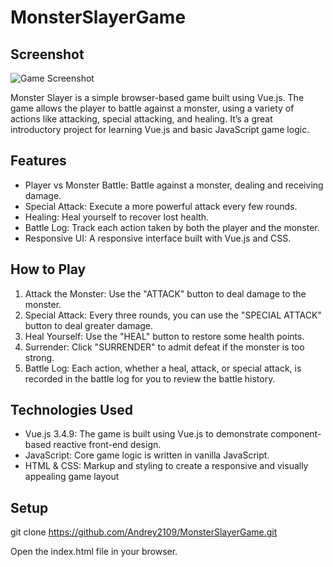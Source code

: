 # MonsterSlayerGame

## Screenshot
![Game Screenshot](image/screenshot_game.png)


Monster Slayer is a simple browser-based game built using Vue.js. The game allows the player to battle against a monster, using a variety of actions like attacking, special attacking, and healing. It’s a great introductory project for learning Vue.js and basic JavaScript game logic.

## Features
- Player vs Monster Battle: Battle against a monster, dealing and receiving damage.
- Special Attack: Execute a more powerful attack every few rounds.
- Healing: Heal yourself to recover lost health.
- Battle Log: Track each action taken by both the player and the monster.
- Responsive UI: A responsive interface built with Vue.js and CSS.

## How to Play
1. Attack the Monster: Use the "ATTACK" button to deal damage to the monster.
2. Special Attack: Every three rounds, you can use the "SPECIAL ATTACK" button to deal greater damage.
3. Heal Yourself: Use the "HEAL" button to restore some health points.
4. Surrender: Click "SURRENDER" to admit defeat if the monster is too strong.
5. Battle Log: Each action, whether a heal, attack, or special attack, is recorded in the battle log for you to review the battle history.

## Technologies Used
- Vue.js 3.4.9: The game is built using Vue.js to demonstrate component-based reactive front-end design.
- JavaScript: Core game logic is written in vanilla JavaScript.
- HTML & CSS: Markup and styling to create a responsive and visually appealing game layout

## Setup

git clone <https://github.com/Andrey2109/MonsterSlayerGame.git>

Open the index.html file in your browser.
